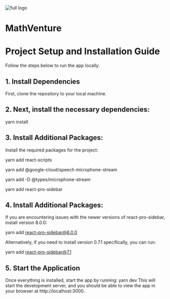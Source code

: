 ![full logo](https://github.com/user-attachments/assets/0c1353dd-76bd-40e2-94a9-82c14845ed0e)
# MathVenture
# Project Setup and Installation Guide

Follow the steps below to run the app locally.

## 1. Install Dependencies

First, clone the repository to your local machine.

## 2. Next, install the necessary dependencies:
yarn install

## 3. Install Additional Packages:

Install the required packages for the project:

yarn add react-scripts

yarn add @google-cloud/speech microphone-stream

yarn add -D @types/microphone-stream

yarn add react-pro-sidebar

## 4. Install Additional Packages:
If you are encountering issues with the newer versions of react-pro-sidebar, install version 8.0.0:

yarn add react-pro-sidebar@8.0.0

Alternatively, if you need to install version 0.7.1 specifically, you can run:

yarn add react-pro-sidebar@7.1

## 5.  Start the Application
Once everything is installed, start the app by running:
yarn dev
This will start the development server, and you should be able to view the app in your browser at http://localhost:3000.

